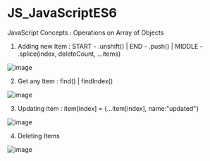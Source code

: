 # JS_JavaScriptES6
JavaScript Concepts : Operations on Array of Objects

1. Adding new Item : START - .unshift() | END - .push() | MIDDLE - .splice(index, deleteCount, ...items)
   
![image](https://github.com/user-attachments/assets/b063f7d0-2ec9-4917-b12b-4f21bd812375)

2. Get any Item : find() | findIndex()

![image](https://github.com/user-attachments/assets/2f8581f6-897a-4ea2-a04c-3d5161757e66)

3. Updating Item : item[index] = {...item[index], name:"updated"}

![image](https://github.com/user-attachments/assets/28c82ae6-1ac9-43b2-a648-91a9a011cdf7)

4. Deleting Items

![image](https://github.com/user-attachments/assets/a4f89cbe-93a8-47ce-92fe-a74b018b5442)
